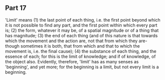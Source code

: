 ## Part 17

'Limit' means (1) the last point of each thing, i.e.
the first point beyond which it is not possible to find any part, and the first point within which every part is; (2) the form, whatever it may be, of a spatial magnitude or of a thing that has magnitude; (3) the end of each thing (and of this nature is that towards which the movement and the action are, not that from which they are-though sometimes it is both, that from which and that to which the movement is, i.e.
the final cause); (4) the substance of each thing, and the essence of each; for this is the limit of knowledge; and if of knowledge, of the object also.
Evidently, therefore, 'limit' has as many senses as 'beginning', and yet more; for the beginning is a limit, but not every limit is a beginning.

